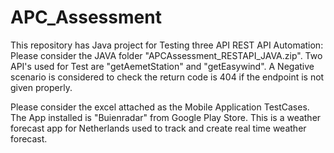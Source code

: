 # APC_Assessment

This repository has Java project for Testing three API
REST API Automation: Please consider the JAVA folder "APCAssessment_RESTAPI_JAVA.zip". Two API's used for Test are "getAemetStation" and "getEasywind". A Negative scenario is considered to check the return code is 404 if the endpoint is not given properly.



Please consider the excel attached as the Mobile Application TestCases. The App installed is "Buienradar" from Google Play Store. This is a weather forecast app for Netherlands used to track and create real time weather forecast.
